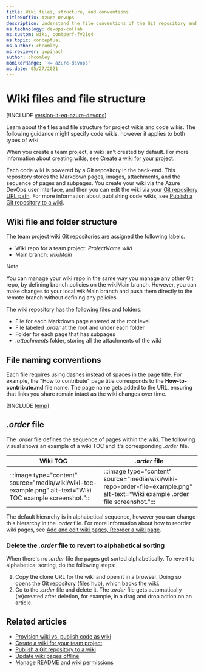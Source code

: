 ```yaml
---
title: Wiki files, structure, and conventions
titleSuffix: Azure DevOps 
description: Understand the file conventions of the Git repository and project wikis in Azure DevOps.
ms.technology: devops-collab
ms.custom: wiki, contperf-fy21q4
ms.topic: conceptual 
ms.author: chcomley
ms.reviewer: gopinach
author: chcomley
monikerRange: '<= azure-devops'
ms.date: 05/27/2021  
---
```


# Wiki files and file structure

[!INCLUDE [version-lt-eq-azure-devops](../../includes/version-lt-eq-azure-devops.md)] 

Learn about the files and file structure for project wikis and code wikis. The following guidance might specify code wikis, however it applies to both types of wiki.

When you create a team project, a wiki isn't created by default. For more information about creating wikis, see [Create a wiki for your project](wiki-create-repo.md).

Each code wiki is powered by a Git repository in the back-end. This repository stores the Markdown pages, images, attachments, and the sequence of pages and subpages. You create your wiki via the Azure DevOps user interface, and then you can edit the wiki via your [Git repository URL path](wiki-create-repo.md#how-can-i-go-to-the-git-repository). For more information about publishing code wikis, see [Publish a Git repository to a wiki](publish-repo-to-wiki.md).

## Wiki file and folder structure

The team project wiki Git repositories are assigned the following labels.

- Wiki repo for a team project: *ProjectName.wiki*
- Main branch: *wikiMain*

> [!NOTE]  
> You can manage your wiki repo in the same way you manage any other Git repo, by defining branch policies on the wikiMain branch. However, you can make changes to your local wikiMain branch and push them directly to the remote branch without defining any policies.

The wiki repository has the following files and folders:

- File for each Markdown page entered at the root level
- File labeled *.order* at the root and under each folder  
- Folder for each page that has subpages  
- *.attachments* folder, storing all the attachments of the wiki  

## File naming conventions

Each file requires using dashes instead of spaces in the page title. For example, the "How to contribute" page title corresponds to the **How-to-contribute.md** file name. The page name gets added to the URL, ensuring that links you share remain intact as the wiki changes over time.

[!INCLUDE [temp](./includes/wiki-naming-conventions.md)]

## *.order* file

The *.order* file defines the sequence of pages within the wiki. The following visual shows an example of a wiki TOC and it's corresponding *.order* file.

| **Wiki TOC**     | ***.order* file**                                                                  |
|-------------------------------------------------------------------------------------------------------------|---------------------------------------------------------------------------------------------------------------------------------|
| :::image type="content" source="media/wiki/wiki-toc-example.png" alt-text="Wiki TOC example screenshot."::: | :::image type="content" source="media/wiki/wiki-repo-order-file-example.png" alt-text="Wiki example .order file screenshot."::: |

The default hierarchy is in alphabetical sequence, however you can change this hierarchy in the *.order* file. For more information about how to reorder wiki pages, see [Add and edit wiki pages, Reorder a wiki page](add-edit-wiki.md#reorder-a-wiki-page).

### Delete the *.order* file to revert to alphabetical sorting

When there's no *.order* file the pages get sorted alphabetically. To revert to alphabetical sorting, do the following steps:

1. Copy the clone URL for the wiki and open it in a browser.
   Doing so opens the Git repository (files hub), which backs the wiki.
2. Go to the *.order* file and delete it.
   The *.order* file gets automatically (re)created after deletion, for example, in a drag and drop action on an article.

## Related articles

- [Provision wiki vs. publish code as wiki](provisioned-vs-published-wiki.md)
- [Create a wiki for your team project](wiki-create-repo.md)
- [Publish a Git repository to a wiki](publish-repo-to-wiki.md)
- [Update wiki pages offline](wiki-update-offline.md)
- [Manage README and wiki permissions](manage-readme-wiki-permissions.md)
